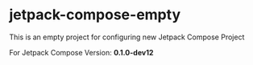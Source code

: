 # jetpack-compose-empty
This is an empty project for configuring new Jetpack Compose Project

For Jetpack Compose Version: **0.1.0-dev12**
